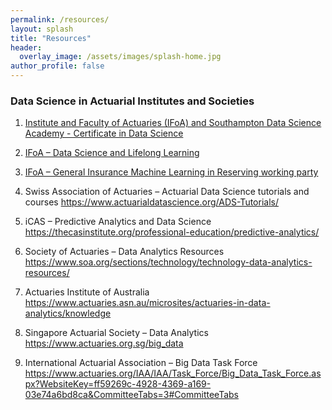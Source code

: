 ```yaml
---
permalink: /resources/
layout: splash
title: "Resources"
header:
  overlay_image: /assets/images/splash-home.jpg
author_profile: false
---
```


### Data Science in Actuarial Institutes and Societies

1. <a href="https://www.actuaries.org.uk/learn-and-develop/lifelong-learning/certificate-data-science">Institute and Faculty of Actuaries (IFoA) and Southampton Data Science Academy - Certificate in Data Science</a>


2.	<a href =" https://www.actuaries.org.uk/learn-and-develop/lifelong-learning/data-science">IFoA – Data Science and Lifelong Learning</a>


3.	<a href="https://institute-and-faculty-of-actuaries.github.io/mlr-blog/">IFoA – General Insurance Machine Learning in Reserving working party</a>


4.	Swiss Association of Actuaries – Actuarial Data Science tutorials and courses
https://www.actuarialdatascience.org/ADS-Tutorials/

5.	iCAS – Predictive Analytics and Data Science
https://thecasinstitute.org/professional-education/predictive-analytics/

6.	Society of Actuaries – Data Analytics Resources
https://www.soa.org/sections/technology/technology-data-analytics-resources/

7.	Actuaries Institute of Australia
https://www.actuaries.asn.au/microsites/actuaries-in-data-analytics/knowledge

8.	Singapore Actuarial Society – Data Analytics
https://www.actuaries.org.sg/big_data

9.	International Actuarial Association – Big Data Task Force
https://www.actuaries.org/IAA/IAA/Task_Force/Big_Data_Task_Force.aspx?WebsiteKey=ff59269c-4928-4369-a169-03e74a6bd8ca&CommitteeTabs=3#CommitteeTabs

